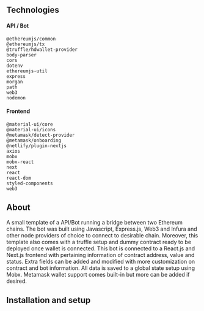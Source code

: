 ## Technologies

#### API / Bot

```
@ethereumjs/common
@ethereumjs/tx
@truffle/hdwallet-provider
body-parser
cors
dotenv
ethereumjs-util
express
morgan
path
web3
nodemon
```

#### Frontend

```
@material-ui/core
@material-ui/icons
@metamask/detect-provider
@metamask/onboarding
@netlify/plugin-nextjs
axios
mobx
mobx-react
next
react
react-dom
styled-components
web3
```

## About

A small template of a API/Bot running a bridge between two Ethereum chains. The bot was built using Javascript, Express.js, Web3 and Infura and other node providers of choice to connect to desirable chain. Moreover, this template also comes with a truffle setup and dummy contract ready to be deployed once wallet is connected. This bot is connected to a React.js and Next.js frontend with pertaining information of contract address, value and status. Extra fields can be added and modified with more customization on contract and bot information. All data is saved to a global state setup using Mobx. Metamask wallet support comes built-in but more can be added if desired.

## Installation and setup
